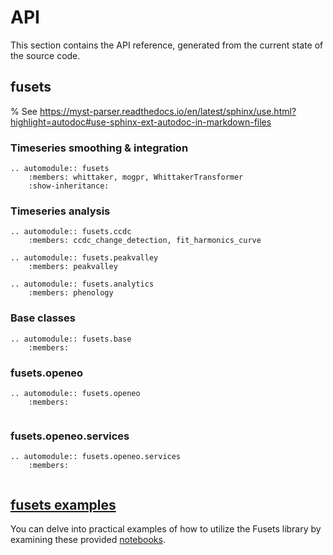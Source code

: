 # API

This section contains the API reference, generated from the current state of the source code.

## fusets

% See https://myst-parser.readthedocs.io/en/latest/sphinx/use.html?highlight=autodoc#use-sphinx-ext-autodoc-in-markdown-files

### Timeseries smoothing & integration

```{eval-rst}
.. automodule:: fusets
    :members: whittaker, mogpr, WhittakerTransformer
    :show-inheritance:

```

### Timeseries analysis

```{eval-rst}
.. automodule:: fusets.ccdc
    :members: ccdc_change_detection, fit_harmonics_curve
    
.. automodule:: fusets.peakvalley
    :members: peakvalley

.. automodule:: fusets.analytics
    :members: phenology

```

### Base classes

```{eval-rst}
.. automodule:: fusets.base
    :members:

```


### fusets.openeo

```{eval-rst}
.. automodule:: fusets.openeo
    :members:
    
```

### fusets.openeo.services

```{eval-rst}
.. automodule:: fusets.openeo.services
    :members:
    
```

## [fusets examples](https://github.com/Open-EO/FuseTS/tree/main/notebooks)

You can delve into practical examples of how to utilize the Fusets library by examining these provided [notebooks](https://github.com/Open-EO/FuseTS/tree/main/notebooks).